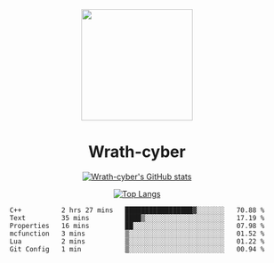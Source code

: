 <div align="center">
  <img src="https://avatars.githubusercontent.com/u/73003857?v=4" width="200px"/>
  <h1>Wrath-cyber</h1>

[![Wrath-cyber's GitHub stats](https://github-readme-stats.vercel.app/api?username=Wrath-cyber&show_icons=true&theme=synthwave)](https://github.com/anuraghazra/github-readme-stats)

[![Top Langs](https://github-readme-stats.vercel.app/api/top-langs/?username=Wrath-cyber&layout=compact&theme=synthwave)](https://github.com/Wrath-cyber/github-readme-stats)
 
<!--START_SECTION:waka-->

```text
C++          2 hrs 27 mins   █████████████████▓░░░░░░░   70.88 %
Text         35 mins         ████▒░░░░░░░░░░░░░░░░░░░░   17.19 %
Properties   16 mins         ██░░░░░░░░░░░░░░░░░░░░░░░   07.98 %
mcfunction   3 mins          ▒░░░░░░░░░░░░░░░░░░░░░░░░   01.52 %
Lua          2 mins          ▒░░░░░░░░░░░░░░░░░░░░░░░░   01.22 %
Git Config   1 min           ▒░░░░░░░░░░░░░░░░░░░░░░░░   00.94 %
```

<!--END_SECTION:waka-->
